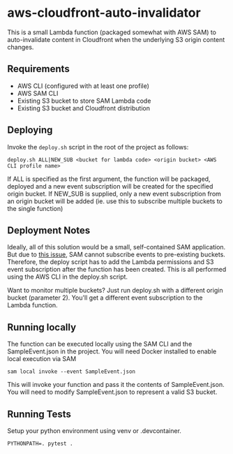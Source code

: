 # aws-cloudfront-auto-invalidator
This is a small Lambda function (packaged somewhat with AWS SAM) to auto-invalidate content in Cloudfront when the underlying S3 origin content changes.

## Requirements
* AWS CLI (configured with at least one profile)
* AWS SAM CLI
* Existing S3 bucket to store SAM Lambda code
* Existing S3 bucket and Cloudfront distribution

## Deploying
Invoke the `deploy.sh` script in the root of the project as follows:

```
deploy.sh ALL|NEW_SUB <bucket for lambda code> <origin bucket> <AWS CLI profile name>
```

If ALL is specified as the first argument, the function will be packaged, deployed and a new event subscription will be created for the specified origin bucket.  If NEW_SUB is supplied, only a new event subscription from an origin bucket will be added (ie. use this to subscribe multiple buckets to the single function)

## Deployment Notes
Ideally, all of this solution would be a small, self-contained SAM application.  But due to [this issue](https://github.com/awslabs/aws-sam-cli/issues/206), SAM cannot subscribe events to pre-existing buckets.  Therefore, the deploy script has to add the Lambda permissions and S3 event subscription after the function has been created.  This is all performed using the AWS CLI in the deploy.sh script.

Want to monitor multiple buckets?  Just run deploy.sh with a different origin bucket (parameter 2).  You'll get a different event subscription to the Lambda function.

## Running locally
The function can be executed locally using the SAM CLI and the SampleEvent.json in the project.  You will need Docker installed to enable local execution via SAM

```
sam local invoke --event SampleEvent.json
```
This will invoke your function and pass it the contents of SampleEvent.json.  You will need to modify SampleEvent.json to represent a valid S3 bucket.

## Running Tests

Setup your python environment using venv or .devcontainer.

`PYTHONPATH=. pytest .`

